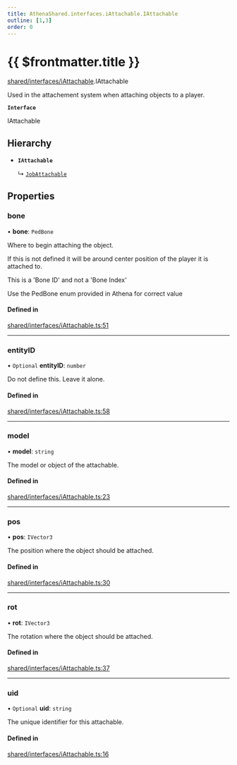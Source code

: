 ```yaml
---
title: AthenaShared.interfaces.iAttachable.IAttachable
outline: [1,3]
order: 0
---
```


# {{ $frontmatter.title }}


[shared/interfaces/iAttachable](../modules/shared_interfaces_iAttachable.md).IAttachable

Used in the attachement system when attaching objects to a player.

**`Interface`**

IAttachable

## Hierarchy

- **`IAttachable`**

  ↳ [`JobAttachable`](shared_interfaces_iAttachable_JobAttachable.md)

## Properties

### bone

• **bone**: `PedBone`

Where to begin attaching the object.

If this is not defined it will be around center position of the player it is attached to.

This is a 'Bone ID' and not a 'Bone Index'

Use the PedBone enum provided in Athena for correct value

#### Defined in

[shared/interfaces/iAttachable.ts:51](https://github.com/Stuyk/altv-athena/blob/41bbc82/src/core/shared/interfaces/iAttachable.ts#L51)

___

### entityID

• `Optional` **entityID**: `number`

Do not define this. Leave it alone.

#### Defined in

[shared/interfaces/iAttachable.ts:58](https://github.com/Stuyk/altv-athena/blob/41bbc82/src/core/shared/interfaces/iAttachable.ts#L58)

___

### model

• **model**: `string`

The model or object of the attachable.

#### Defined in

[shared/interfaces/iAttachable.ts:23](https://github.com/Stuyk/altv-athena/blob/41bbc82/src/core/shared/interfaces/iAttachable.ts#L23)

___

### pos

• **pos**: `IVector3`

The position where the object should be attached.

#### Defined in

[shared/interfaces/iAttachable.ts:30](https://github.com/Stuyk/altv-athena/blob/41bbc82/src/core/shared/interfaces/iAttachable.ts#L30)

___

### rot

• **rot**: `IVector3`

The rotation where the object should be attached.

#### Defined in

[shared/interfaces/iAttachable.ts:37](https://github.com/Stuyk/altv-athena/blob/41bbc82/src/core/shared/interfaces/iAttachable.ts#L37)

___

### uid

• `Optional` **uid**: `string`

The unique identifier for this attachable.

#### Defined in

[shared/interfaces/iAttachable.ts:16](https://github.com/Stuyk/altv-athena/blob/41bbc82/src/core/shared/interfaces/iAttachable.ts#L16)
